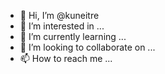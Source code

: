 - 👋 Hi, I’m @kuneitre
- 👀 I’m interested in ...
- 🌱 I’m currently learning ...
- 💞️ I’m looking to collaborate on ...
- 📫 How to reach me ...

<!---
kuneitre/kuneitre is a ✨ special ✨ repository because its `README.md` (this file) appears on your GitHub profile.
You can click the Preview link to take a look at your changes.
--->
